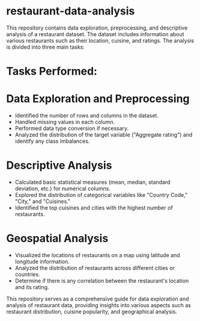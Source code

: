 # restaurant-data-analysis
This repository contains data exploration, preprocessing, and descriptive analysis of a restaurant dataset. The dataset includes information about various restaurants such as their location, cuisine, and ratings. The analysis is divided into three main tasks:

# Tasks Performed:
# Data Exploration and Preprocessing
- Identified the number of rows and columns in the dataset.
- Handled missing values in each column.
- Performed data type conversion if necessary.
- Analyzed the distribution of the target variable ("Aggregate rating") and identify any class imbalances.

# Descriptive Analysis
- Calculated basic statistical measures (mean, median, standard deviation, etc.) for numerical columns.
- Explored the distribution of categorical variables like "Country Code," "City," and "Cuisines."
- Identified the top cuisines and cities with the highest number of restaurants.

# Geospatial Analysis
- Visualized the locations of restaurants on a map using latitude and longitude information.
- Analyzed the distribution of restaurants across different cities or countries.
- Determine if there is any correlation between the restaurant's location and its rating.

This repository serves as a comprehensive guide for data exploration and analysis of restaurant data, providing insights into various aspects such as restaurant distribution, cuisine popularity, and geographical analysis.
